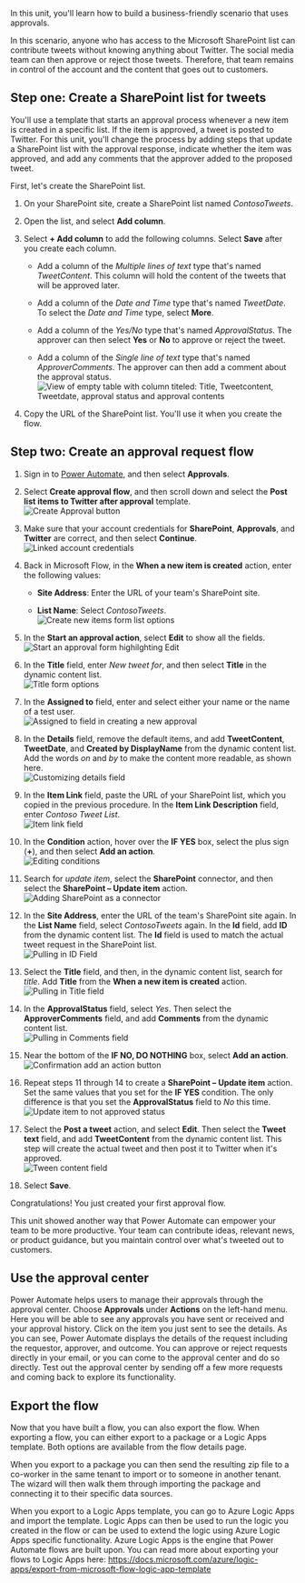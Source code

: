 In this unit, you'll learn how to build a business-friendly scenario that uses approvals.

In this scenario, anyone who has access to the Microsoft SharePoint list can contribute tweets without knowing anything about Twitter. The social media team can then approve or reject those tweets. Therefore, that team remains in control of the account and the content that goes out to customers.

## Step one: Create a SharePoint list for tweets

You'll use a template that starts an approval process whenever a new item is created in a specific list. If the item is approved, a tweet is posted to Twitter. For this unit, you'll change the process by adding steps that update a SharePoint list with the approval response, indicate whether the item was approved, and add any comments that the approver added to the proposed tweet.

First, let's create the SharePoint list.

1. On your SharePoint site, create a SharePoint list named *ContosoTweets*.

2. Open the list, and select **Add column**.

3. Select **+ Add column** to add the following columns. Select **Save** after you create each column.

    - Add a column of the *Multiple lines of text* type that's named *TweetContent*. This column will hold the content of the tweets that will be approved later.

    - Add a column of the *Date and Time* type that's named *TweetDate*. To select the *Date and Time* type, select **More**.

    - Add a column of the *Yes/No* type that's named *ApprovalStatus*. The approver can then select **Yes** or **No** to approve or reject the tweet.

    - Add a column of the *Single line of text* type that's named *ApproverComments*. The approver can then add a comment about the approval status.
    ![View of empty table with column titeled: Title, Tweetcontent, Tweetdate, approval status and approval contents](../media/new-columns.png)

4. Copy the URL of the SharePoint list. You'll use it when you create the flow.

## Step two: Create an approval request flow

1. Sign in to [Power Automate](https://ms.flow.microsoft.com/), and then select **Approvals**.

2. Select **Create approval flow**, and then scroll down and select the **Post list items to Twitter after approval** template.  
    ![Create Approval button](../media/create-approval.png)

3. Make sure that your account credentials for **SharePoint**, **Approvals**, and **Twitter** are correct, and then select **Continue**.  
    ![Linked account credentials](../media/verify-credentials.png)

4. Back in Microsoft Flow, in the **When a new item is created** action, enter the following values:

    - **Site Address**: Enter the URL of your team's SharePoint site.

    - **List Name**: Select *ContosoTweets*.      
        ![Create new items form list options](../media/site-address.png)

5. In the **Start an approval action**, select **Edit** to show all the fields.  
    ![Start an approval form highilghting Edit](../media/edit-all-fields.png)

6. In the **Title** field, enter *New tweet for*, and then select **Title** in the dynamic content list.  
    ![Title form options](../media/tweet-title.png)

7. In the **Assigned to** field, enter and select either your name or the name of a test user.  
    ![Assigned to field in creating a new approval](../media/tweet-assigned.png)

8. In the **Details** field, remove the default items, and add **TweetContent**, **TweetDate**, and **Created by DisplayName** from the dynamic content list. Add the words *on* and *by* to make the content more readable, as shown here.  
    ![Customizing details field](../media/tweet-details.png)

9. In the **Item Link** field, paste the URL of your SharePoint list, which you copied in the previous procedure. In the **Item Link Description** field, enter *Contoso Tweet List*.      
    ![Item link field](../media/tweet-item-link.png)

10. In the **Condition** action, hover over the **IF YES** box, select the plus sign (**+**), and then select **Add an action**.  
    ![Editing conditions](../media/add-action.png)

11. Search for *update item*, select the **SharePoint** connector, and then select the **SharePoint – Update item** action.  
    ![Adding SharePoint as a connector](../media/update-item.png)

12. In the **Site Address**, enter the URL of the team's SharePoint site again. In the **List Name** field, select *ContosoTweets* again. In the **Id** field, add **ID** from the dynamic content list. The **Id** field is used to match the actual tweet request in the SharePoint list.  
    ![Pulling in ID Field](../media/address-list-id.png)

13. Select the **Title** field, and then, in the dynamic content list, search for *title*. Add **Title** from the **When a new item is created** action.  
    ![Pulling in Title field](../media/add-title.png)

14. In the **ApprovalStatus** field, select *Yes*. Then select the **ApproverComments** field, and add **Comments** from the dynamic content list.  
    ![Pulling in Comments field](../media/approver-status.png)

15. Near the bottom of the **IF NO, DO NOTHING** box, select **Add an action**.  
    ![Confirmation add an action button](../media/add-no-action.png)

16. Repeat steps 11 through 14 to create a **SharePoint – Update item** action. Set the same values that you set for the **IF YES** condition. The only difference is that you set the **ApprovalStatus** field to *No* this time.  
    ![Update item to not approved status](../media/status-no.png)

17. Select the **Post a tweet** action, and select **Edit**. Then select the **Tweet text** field, and add **TweetContent** from the dynamic content list. This step will create the actual tweet and then post it to Twitter when it's approved.  
    ![Tween content field](../media/post-tweet.png)

18. Select **Save**.

Congratulations! You just created your first approval flow.

This unit showed another way that Power Automate can empower your team to be more productive. Your team can contribute ideas, relevant news, or product guidance, but you maintain control over what's tweeted out to customers.

## Use the approval center

Power Automate helps users to manage their approvals through the approval center. Choose **Approvals** under **Actions** on the left-hand menu. Here you will be able to see any approvals you have sent or received and your approval history. Click on the item you just sent to see the details. As you can see, Power Automate displays the details of the request including the requestor, approver, and outcome. You can approve or reject requests directly in your email, or you can come to the approval center and do so directly. Test out the approval center by sending off a few more requests and coming back to explore its functionality.

## Export the flow

Now that you have built a flow, you can also export the flow. When exporting a flow, you can either export to a package or a Logic Apps template. Both options are available from the flow details page.

When you export to a package you can then send the resulting zip file to a co-worker in the same tenant to import or to someone in another tenant. The wizard will then walk them through importing the package and connecting it to their specific data sources.

When you export to a Logic Apps template, you can go to Azure Logic Apps and import the template. 
Logic Apps can then be used to run the logic you created in the flow or can be used to extend the 
logic using Azure Logic Apps specific functionality. Azure Logic Apps is the engine that Power Automate 
flows are built upon. You can read more about exporting your flows to Logic Apps here: 
<https://docs.microsoft.com/azure/logic-apps/export-from-microsoft-flow-logic-app-template>
